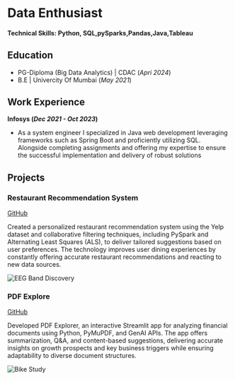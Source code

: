 # Data Enthusiast
#### Technical Skills: Python, SQL,pySparks,Pandas,Java,Tableau

## Education
- PG-Diploma (Big Data Analytics) | CDAC (_Apri 2024_)
- B.E | Univercity Of Mumbai (_May 2021_)								       		
 			        		


## Work Experience
**Infosys (_Dec 2021 - Oct 2023_)**
- As a system engineer I specialized in Java web development leveraging frameworks such as Spring 
  Boot and proficiently utilizing SQL. Alongside completing assignments and offering my expertise to 
  ensure the successful implementation and delivery of robust solutions

## Projects
### Restaurant Recommendation System
[GitHub](https://github.com/AdityaPatil370/CDAC_PROJECT)

Created a personalized restaurant recommendation system using the Yelp dataset and collaborative 
filtering techniques, including PySpark and Alternating Least Squares (ALS), to deliver tailored 
suggestions based on user preferences.
The technology improves user dining experiences by constantly offering accurate restaurant
recommendations and reacting to new data sources.

![EEG Band Discovery](/assets/img/eeg_band_discovery.jpeg)

### PDF Explore
[GitHub](https://github.com/AdityaPatil370/PDF_Explorar)

Developed PDF Explorer, an interactive Streamlit app for analyzing financial documents using 
Python, PyMuPDF, and GenAI APIs. The app offers summarization, Q&A, and content-based 
suggestions, delivering accurate insights on growth prospects and key business triggers while 
ensuring adaptability to diverse document structures.

![Bike Study](/assets/img/bike_study.jpeg)
